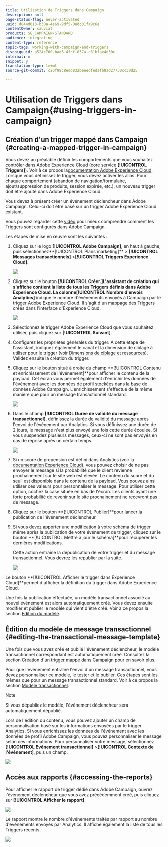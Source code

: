 ```yaml
---
title: Utilisation de Triggers dans Campaign
description: null
page-status-flag: never-activated
uuid: d844d013-b38a-4e69-9df5-0edc01fa9c6e
contentOwner: sauviat
products: SG_CAMPAIGN/STANDARD
audience: integrating
content-type: reference
topic-tags: working-with-campaign-and-triggers
discoiquuid: a524c700-bad6-4fcf-857a-c31bfae4d30c
internal: n
snippet: y
translation-type: tm+mt
source-git-commit: c26f98c8edd832beeedfedafb8ad27730cc30d25

---
```



# Utilisation de Triggers dans Campaign{#using-triggers-in-campaign}

## Création d&#39;un trigger mappé dans Campaign {#creating-a-mapped-trigger-in-campaign}

Vous devez au préalable définir les comportements que vous souhaitez contrôler dans Adobe Experience Cloud (core service **[!UICONTROL Triggers]**). Voir à ce propos la[documentation Adobe Experience Cloud](https://marketing.adobe.com/resources/help/en_US/mcloud/triggers.html). Lorsque vous définissez le trigger, vous devez activer les alias. Pour chaque comportement (abandon de navigation/formulaire, ajout/suppression de produits, session expirée, etc.), un nouveau trigger doit être ajouté dans Adobe Experience Cloud.

Vous devez à présent créer un événement déclencheur dans Adobe Campaign. Celui-ci doit être basé sur un trigger Adobe Experience Cloud existant.

Vous pouvez regarder cette [vidéo](https://helpx.adobe.com/marketing-cloud/how-to/email-marketing.html#step-two) pour mieux comprendre comment les Triggers sont configurés dans Adobe Campaign.

Les étapes de mise en œuvre sont les suivantes :

1. Cliquez sur le logo **[!UICONTROL Adobe Campaign]**, en haut à gauche, puis sélectionnez**[!UICONTROL  Plans marketing]** > **[!UICONTROL Messages transactionnels]** >**[!UICONTROL  Triggers Experience Cloud]**.

   ![](assets/remarketing_1.png)

1. Cliquez sur le bouton **[!UICONTROL Créer.]**L&#39;assistant de création qui s&#39;affiche contient la liste de tous les Triggers définis dans Adobe Experience Cloud. La colonne**[!UICONTROL  Nombre d&#39;envois Analytics]** indique le nombre d&#39;événements envoyés à Campaign par le trigger Adobe Experience Cloud. Il s&#39;agit d&#39;un mappage des Triggers créés dans l&#39;interface d&#39;Experience Cloud.

   ![](assets/remarketing_2.png)

1. Sélectionnez le trigger Adobe Experience Cloud que vous souhaitez utiliser, puis cliquez sur **[!UICONTROL Suivant]**.
1. Configurez les propriétés générales du trigger. A cette étape de l&#39;assistant, indiquez également le canal et la dimension de ciblage à utiliser pour le trigger (voir [Dimensions de ciblage et ressources](../../automating/using/query.md#targeting-dimensions-and-resources)). Validez ensuite la création du trigger.
1. Cliquez sur le bouton situé à droite du champ **[!UICONTROL Contenu et enrichissement de l&#39;événement]**pour afficher le contenu de la payload. Cet écran vous permet également d&#39;enrichir les données de l&#39;événement avec les données de profil stockées dans la base de données Adobe Campaign. L&#39;enrichissement s&#39;effectue de la même manière que pour un message transactionnel standard.

   ![](assets/remarketing_3.png)

1. Dans le champ **[!UICONTROL Durée de validité du message transactionnel]**, définissez la durée de validité du message après l&#39;envoi de l&#39;événement par Analytics. Si vous définissez une durée de 2 jours, le message n&#39;est plus envoyé une fois cette durée écoulée. Si vous suspendez plusieurs messages, ceux-ci ne sont pas envoyés en cas de reprise après un certain temps.

   ![](assets/remarketing_4.png)

1. Si un score de propension est défini dans Analytics (voir la [documentation Experience Cloud](https://marketing.adobe.com/resources/help/en_US/insight/client/c_visitor_propensity.html)), vous pouvez choisir de ne pas envoyer le message si la probabilité que le client revienne prochainement sur le site web est élevée. Le contenu du score et du seuil est disponible dans le contenu de la payload. Vous pouvez ainsi utiliser ces valeurs pour personnaliser le message. Pour utiliser cette option, cochez la case située en bas de l&#39;écran. Les clients ayant une forte probabilité de revenir sur le site prochainement ne recevront pas de message.
1. Cliquez sur le bouton **[!UICONTROL Publier]**pour lancer la publication de l&#39;événement déclencheur.
1. Si vous devez apporter une modification à votre schéma de trigger même après la publication de votre événement de trigger, cliquez sur le bouton **[!UICONTROL Mettre à jour le schéma]**pour récupérer les dernières modifications.

   Cette action entraîne la dépublication de votre trigger et du message transactionnel. Vous devrez les republier par la suite.

   ![](assets/remarketing_11.png)

Le bouton **[!UICONTROL Afficher le trigger dans Experience Cloud]**permet d&#39;afficher la définition du trigger dans Adobe Experience Cloud.

Une fois la publication effectuée, un modèle transactionnel associé au nouvel événement est alors automatiquement créé. Vous devez ensuite modifier et publier le modèle qui vient d&#39;être créé. Voir à ce propos la section [Edition du modèle](../../start/using/marketing-activity-templates.md).

## Édition du modèle de message transactionnel {#editing-the-transactional-message-template}

Une fois que vous avez créé et publié l&#39;événement déclencheur, le modèle transactionnel correspondant est automatiquement créé. Consultez la section [Création d&#39;un trigger mappé dans Campaign](#creating-a-mapped-trigger-in-campaign) pour en savoir plus.

Pour que l&#39;événement entraîne l&#39;envoi d&#39;un message transactionnel, vous devez personnaliser ce modèle, le tester et le publier. Ces étapes sont les mêmes que pour un message transactionnel standard. Voir à ce propos la section [Modèle transactionnel](../../channels/using/event-transactional-messages.md#personalizing-a-transactional-message).

>[!NOTE]
>
>Si vous dépubliez le modèle, l&#39;événement déclencheur sera automatiquement dépublié.

Lors de l&#39;édition du contenu, vous pouvez ajouter un champ de personnalisation basé sur les informations envoyées par le trigger Analytics. Si vous enrichissez les données de l&#39;événement avec les données de profil Adobe Campaign, vous pouvez personnaliser le message selon ces informations. Pour personnaliser votre message, sélectionnez **[!UICONTROL Evénement transactionnel]** >**[!UICONTROL  Contexte de l&#39;événement]**, puis un champ.

![](assets/remarketing_8.png)

## Accès aux rapports {#accessing-the-reports}

Pour afficher le rapport de trigger dédié dans Adobe Campaign, ouvrez l&#39;événement déclencheur que vous avez précédemment créé, puis cliquez sur **[!UICONTROL Afficher le rapport]**.

![](assets/remarketing_9.png)

Le rapport montre le nombre d&#39;événements traités par rapport au nombre d&#39;événements envoyés par Analytics. Il affiche également la liste de tous les Triggers récents.

![](assets/trigger_uc_browse_14.png)


